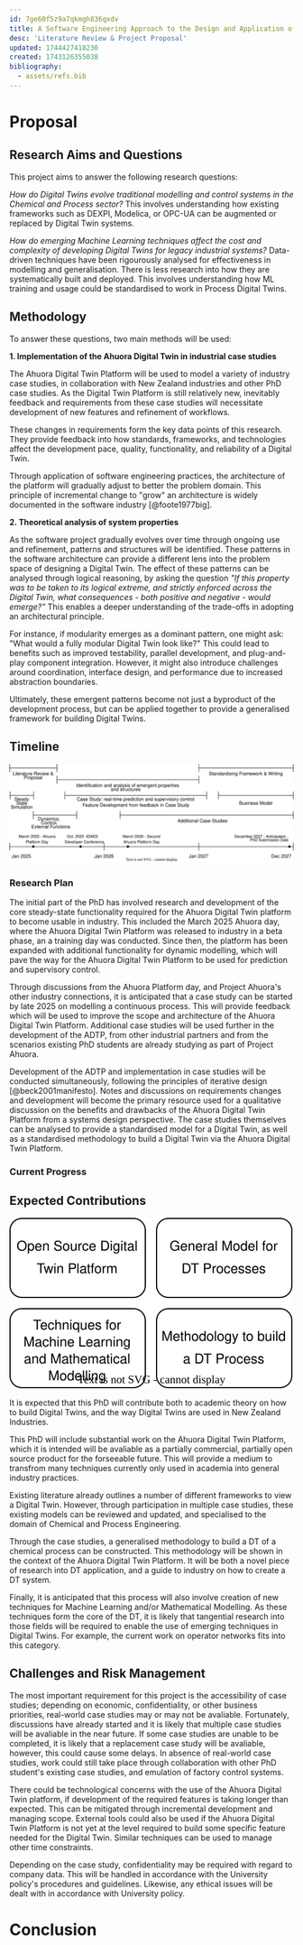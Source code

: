 ```yaml
---
id: 7ge60f5z9a7qkmgh836qxdv
title: A Software Engineering Approach to the Design and Application of Digital Twins in Industrial Chemical Processes
desc: 'Literature Review & Project Proposal'
updated: 1744427418230
created: 1743126355038
bibliography:
  - assets/refs.bib
---
```


<!---
% Segue from lit review, talking about what gaps and potential new research ideas there are.


% talk about the need for a generalised method of building digital twins, and how this could be achieved.


% From the literature, start to identify some of the key characteristics that will aid in the development of a generalised method of building digital twins.


% Discuss research questions, methodology for development - pull from the proposal i've already written.

- Wrap up by explaining how you can tell if the project is successful.

-->

# Proposal

## Research Aims and Questions

<!---
The core questions or hypotheses you're trying to answer.
Often phrased clearly and precisely, e.g.:
"To investigate whether..."
"How can X be improved by Y?"
-->

This project aims to answer the following research questions:

*How do Digital Twins evolve traditional modelling and control systems in the Chemical and Process sector?* This involves understanding how existing frameworks such as DEXPI, Modelica, or OPC-UA can be augmented or replaced by Digital Twin systems. 


*How do emerging Machine Learning techniques affect the cost and complexity of developing Digital Twins for legacy industrial systems?* Data-driven techniques have been rigourously analysed for effectiveness in modelling and generalisation. There is less research into how they are systematically built and deployed. This involves understanding how ML training and usage could be standardised to work in Process Digital Twins. 


## Methodology
<!--
How will you answer your research questions?
Details of methods, experiments, case studies, simulations, or theoretical frameworks.
Tools, data sources, analysis techniques.
-->

To answer these questions, two main methods will be used:


**1. Implementation of the Ahuora Digital Twin in industrial case studies**

The Ahuora Digital Twin Platform will be used to model a variety of industry case studies, in collaboration with New Zealand industries and other PhD case studies. As the Digital Twin Platform is still relatively new, inevitably feedback and requirements from these case studies will necessitate development of new features and refinement of workflows.

These changes in requirements form the key data points of this research. They provide feedback into how standards, frameworks, and technologies affect the development pace, quality, functionality, and reliability of a Digital Twin.

Through application of software engineering practices, the architecture of the platform will gradually adjust to better the problem domain. This principle of incremental change to "grow" an architecture is widely documented in the software industry [@foote1977big].


**2. Theoretical analysis of system properties**

As the software project gradually evolves over time through ongoing use and refinement, patterns and structures will be identified. These patterns in the software architecture can provide a different lens into the problem space of designing a Digital Twin. The effect of these patterns can be analysed through logical reasoning, by asking the question *"If this property was to be taken to its logical extreme, and strictly enforced across the Digital Twin, what consequences - both positive and negative - would emerge?"* This enables a deeper understanding of the trade-offs in adopting an architectural principle.

For instance, if modularity emerges as a dominant pattern, one might ask: "What would a fully modular Digital Twin look like?" This could lead to benefits such as improved testability, parallel development, and plug-and-play component integration. However, it might also introduce challenges around coordination, interface design, and performance due to increased abstraction boundaries.

Ultimately, these emergent patterns become not just a byproduct of the development process, but can be applied together to provide a generalised framework for building Digital Twins.

<!---
In the appendix, include some potential characteristics, and some potential case studies
Potential characteristics avaliable in phd.potential_characteristics.md
-->

## Timeline

![Estimated PhD Timeline](assets/timeline.drawio.svg)


### Research Plan

<!---
Research plan
A Gantt chart or milestones (e.g. months 6–12: prototype; 12–18: case study).
Break it down to show progress made and what’s coming.
-->

The initial part of the PhD has involved research and development of the core steady-state functionality required for the Ahuora Digital Twin platform to become usable in industry. This included the March 2025 Ahuora day, where the Ahuora Digital Twin Platform was released to industry in a beta phase, an a training day was conducted. Since then, the platform has been expanded with additional functionality for dynamic modelling, which will pave the way for the Ahuora Digital Twin Platform to be used for prediction and supervisory control.

Through discussions from the Ahuora Platform day, and Project Ahuora's other industry connections, it is anticipated that a case study can be started by late 2025 on modelling a continuous process. This will provide feedback which will be used to improve the scope and architecture of the Ahuora Digital Twin Platform.  Additional case studies will be used further in the development of the ADTP, from other industrial partners and from the scenarios existing PhD students are already studying as part of Project Ahuora. 

Development of the ADTP and implementation in case studies will be conducted simultaneously, following the principles of iterative design [@beck2001manifesto]. Notes and discussions on requirements changes and development will become the primary resource used for a qualitative discussion on the benefits and drawbacks of the Ahuora Digital Twin Platform from a systems design perspective. The case studies themselves can be analysed to provide a standardised model for a Digital Twin, as well as a standardised methodology to build a Digital Twin via the Ahuora Digital Twin Platform.





### Current Progress
<!---
What you've done: experiments, models, code, papers, reviews, etc.
Can include early results or pilot studies.
-->

## Expected Contributions

<!--
What will your research contribute to knowledge, practice, or theory?
How will it make a difference?
-->

![Anticipated PhD Outcomes](assets/outcomes.drawio.svg)

It is expected that this PhD will contribute both to academic theory on how to build Digital Twins, and the way Digital Twins are used in New Zealand Industries. 

This PhD will include substantial work on the Ahuora Digital Twin Platform, which it is intended will be avaliable as a partially commercial, partially open source product for the forseeable future. This will provide a medium to transfrom many techniques currently only used in academia into general industry practices.

Existing literature already outlines a number of different frameworks to view a Digital Twin. However, through participation in multiple case studies, these existing models can be reviewed and updated, and specialised to the domain of Chemical and Process Engineering. 

Through the case studies, a generalised methodology to build a DT of a chemical process can be constructed. This methodology will be shown in the context of the Ahuora Digital Twin Platform. It will be both a novel piece of research into DT application, and a guide to industry on how to create a DT system.

Finally, it is anticipated that this process will also involve creation of new techniques for Machine Learning and/or Mathematical Modelling. As these techniques form the core of the DT, it is likely that tangential research into those fields will be required to enable the use of emerging techniques in Digital Twins. For example, the current work on operator networks fits into this category.



## Challenges and Risk Management

<!---
What are the uncertainties or limitations?
How will you address or mitigate them?
Ethical considerations
-->

The most important requirement for this project is the accessibility of case studies; depending on economic, confidentiality, or other business priorities, real-world case studies may or may not be avaliable. Fortunately, discussions have already started and it is likely that multiple case studies will be avaliable in the near future. If some case studies are unable to be completed, it is likely that a replacement case study will be avaliable, however, this could cause some delays. In absence of real-world case studies, work could still take place through collaboration with other PhD student's existing case studies, and emulation of factory control systems. 

There could be technological concerns with the use of the Ahuora Digital Twin platform, if development of the required features is taking longer than expected. This can be mitigated through incremental development and managing scope. External tools could also be used if the Ahuora Digital Twin Platform is not yet at the level required to build some specific feature needed for the Digital Twin. Similar techniques can be used to manage other time constraints.

Depending on the case study, confidentiality may be required with regard to company data. This will be handled in accordance with the University policy's procedures and guidelines. Likewise, any ethical issues will be dealt with in accordance with University policy. 




# Conclusion